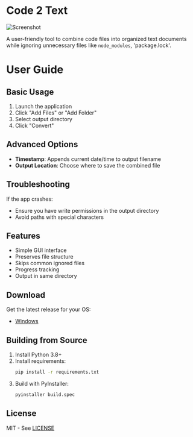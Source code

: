 # Code 2 Text

![Screenshot](docs/Screenshot_2025_04_07.png)

A user-friendly tool to combine code files into organized text documents while ignoring unnecessary files like `node_modules`, 'package.lock'.
# User Guide

## Basic Usage
1. Launch the application
2. Click "Add Files" or "Add Folder"
3. Select output directory
4. Click "Convert"

## Advanced Options
- **Timestamp**: Appends current date/time to output filename
- **Output Location**: Choose where to save the combined file

## Troubleshooting
If the app crashes:
- Ensure you have write permissions in the output directory
- Avoid paths with special characters

## Features
- Simple GUI interface
- Preserves file structure
- Skips common ignored files
- Progress tracking
- Output in same directory

## Download
Get the latest release for your OS:
- [Windows](dist/FileConverterPro.exe)
<!-- - [Mac](dist/FileConverterPro.app)
- [Linux](dist/FileConverterPro) -->

## Building from Source
1. Install Python 3.8+
2. Install requirements:
   ```bash
   pip install -r requirements.txt
   ```
3. Build with PyInstaller:
   ```bash
   pyinstaller build.spec
   ```

## License
MIT - See [LICENSE](LICENSE)

